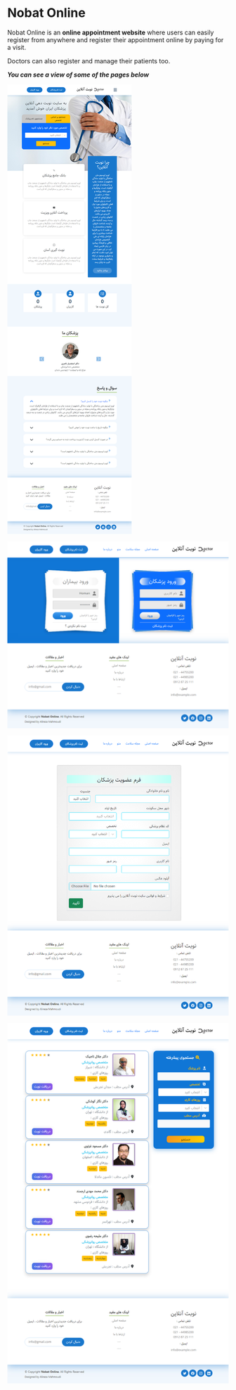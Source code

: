 # Nobat Online

Nobat Online is an **online appointment website** where users can easily register from anywhere and register their appointment online by paying for a visit.

Doctors can also register and manage their patients too.

***You can see a view of some of the pages below***

![ScreenShot from this project](/src/images/1.png)

![ScreenShot from this project](/src/images/2.png)

![ScreenShot from this project](/src/images/3.png)

![ScreenShot from this project](/src/images/4.png)

